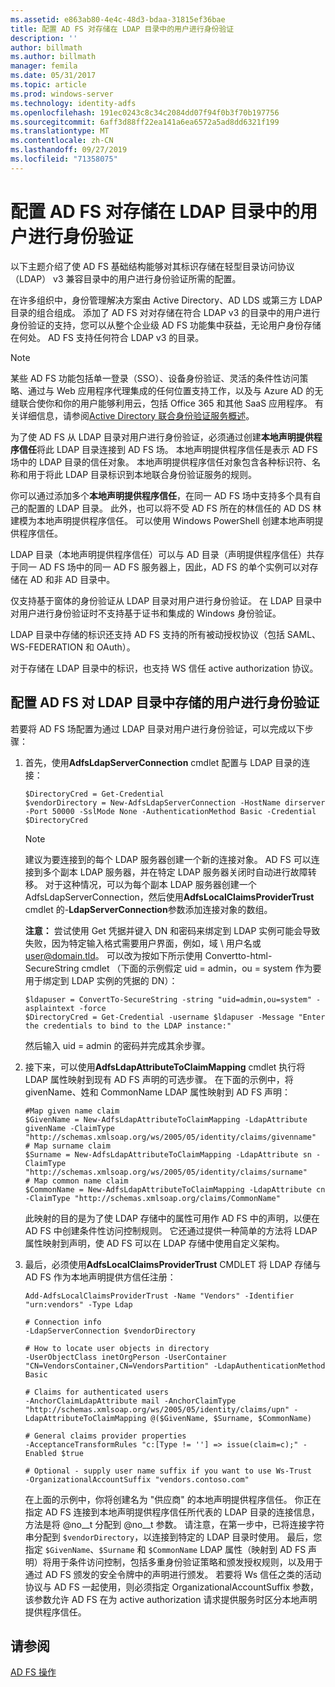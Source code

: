 ```yaml
---
ms.assetid: e863ab80-4e4c-48d3-bdaa-31815ef36bae
title: 配置 AD FS 对存储在 LDAP 目录中的用户进行身份验证
description: ''
author: billmath
ms.author: billmath
manager: femila
ms.date: 05/31/2017
ms.topic: article
ms.prod: windows-server
ms.technology: identity-adfs
ms.openlocfilehash: 191ec0243c8c34c2084dd07f94f0b3f70b197756
ms.sourcegitcommit: 6aff3d88ff22ea141a6ea6572a5ad8dd6321f199
ms.translationtype: MT
ms.contentlocale: zh-CN
ms.lasthandoff: 09/27/2019
ms.locfileid: "71358075"
---
```

# <a name="configure-ad-fs-to-authenticate-users-stored-in-ldap-directories"></a>配置 AD FS 对存储在 LDAP 目录中的用户进行身份验证

以下主题介绍了使 AD FS 基础结构能够对其标识存储在轻型目录访问协议（LDAP） v3 兼容目录中的用户进行身份验证所需的配置。

在许多组织中，身份管理解决方案由 Active Directory、AD LDS 或第三方 LDAP 目录的组合组成。 添加了 AD FS 对对存储在符合 LDAP v3 的目录中的用户进行身份验证的支持，您可以从整个企业级 AD FS 功能集中获益，无论用户身份存储在何处。 AD FS 支持任何符合 LDAP v3 的目录。

> [!NOTE]
> 某些 AD FS 功能包括单一登录（SSO）、设备身份验证、灵活的条件性访问策略、通过与 Web 应用程序代理集成的任何位置支持工作，以及与 Azure AD 的无缝联合使你和你的用户能够利用云，包括 Office 365 和其他 SaaS 应用程序。  有关详细信息，请参阅[Active Directory 联合身份验证服务概述](../../ad-fs/AD-FS-2016-Overview.md)。

为了使 AD FS 从 LDAP 目录对用户进行身份验证，必须通过创建**本地声明提供程序信任**将此 LDAP 目录连接到 AD FS 场。  本地声明提供程序信任是表示 AD FS 场中的 LDAP 目录的信任对象。 本地声明提供程序信任对象包含各种标识符、名称和用于将此 LDAP 目录标识到本地联合身份验证服务的规则。

你可以通过添加多个**本地声明提供程序信任**，在同一 AD FS 场中支持多个具有自己的配置的 LDAP 目录。 此外，也可以将不受 AD FS 所在的林信任的 AD DS 林建模为本地声明提供程序信任。 可以使用 Windows PowerShell 创建本地声明提供程序信任。

LDAP 目录（本地声明提供程序信任）可以与 AD 目录（声明提供程序信任）共存于同一 AD FS 场中的同一 AD FS 服务器上，因此，AD FS 的单个实例可以对存储在 AD 和非 AD 目录中。

仅支持基于窗体的身份验证从 LDAP 目录对用户进行身份验证。 在 LDAP 目录中对用户进行身份验证时不支持基于证书和集成的 Windows 身份验证。

LDAP 目录中存储的标识还支持 AD FS 支持的所有被动授权协议（包括 SAML、WS-FEDERATION 和 OAuth）。

对于存储在 LDAP 目录中的标识，也支持 WS 信任 active authorization 协议。

## <a name="configure-ad-fs-to-authenticate-users-stored-in-an-ldap-directory"></a>配置 AD FS 对 LDAP 目录中存储的用户进行身份验证
若要将 AD FS 场配置为通过 LDAP 目录对用户进行身份验证，可以完成以下步骤：

1. 首先，使用**AdfsLdapServerConnection** cmdlet 配置与 LDAP 目录的连接：

   ```
   $DirectoryCred = Get-Credential
   $vendorDirectory = New-AdfsLdapServerConnection -HostName dirserver -Port 50000 -SslMode None -AuthenticationMethod Basic -Credential $DirectoryCred
   ```

   > [!NOTE]
   > 建议为要连接到的每个 LDAP 服务器创建一个新的连接对象。 AD FS 可以连接到多个副本 LDAP 服务器，并在特定 LDAP 服务器关闭时自动进行故障转移。 对于这种情况，可以为每个副本 LDAP 服务器创建一个 AdfsLdapServerConnection，然后使用**AdfsLocalClaimsProviderTrust** cmdlet 的-**LdapServerConnection**参数添加连接对象的数组。

   **注意：** 尝试使用 Get 凭据并键入 DN 和密码来绑定到 LDAP 实例可能会导致失败，因为特定输入格式需要用户界面，例如，域 \ 用户名或 user@domain.tld。 可以改为按如下所示使用 Convertto-html-SecureString cmdlet （下面的示例假定 uid = admin，ou = system 作为要用于绑定到 LDAP 实例的凭据的 DN）：

   ```
   $ldapuser = ConvertTo-SecureString -string "uid=admin,ou=system" -asplaintext -force
   $DirectoryCred = Get-Credential -username $ldapuser -Message "Enter the credentials to bind to the LDAP instance:"
   ```

   然后输入 uid = admin 的密码并完成其余步骤。

2. 接下来，可以使用**AdfsLdapAttributeToClaimMapping** cmdlet 执行将 LDAP 属性映射到现有 AD FS 声明的可选步骤。 在下面的示例中，将 givenName、姓和 CommonName LDAP 属性映射到 AD FS 声明：

   ```
   #Map given name claim
   $GivenName = New-AdfsLdapAttributeToClaimMapping -LdapAttribute givenName -ClaimType "http://schemas.xmlsoap.org/ws/2005/05/identity/claims/givenname"
   # Map surname claim
   $Surname = New-AdfsLdapAttributeToClaimMapping -LdapAttribute sn -ClaimType "http://schemas.xmlsoap.org/ws/2005/05/identity/claims/surname"
   # Map common name claim
   $CommonName = New-AdfsLdapAttributeToClaimMapping -LdapAttribute cn -ClaimType "http://schemas.xmlsoap.org/claims/CommonName"
   ```

   此映射的目的是为了使 LDAP 存储中的属性可用作 AD FS 中的声明，以便在 AD FS 中创建条件性访问控制规则。 它还通过提供一种简单的方法将 LDAP 属性映射到声明，使 AD FS 可以在 LDAP 存储中使用自定义架构。

3. 最后，必须使用**AdfsLocalClaimsProviderTrust** CMDLET 将 LDAP 存储与 AD FS 作为本地声明提供方信任注册：

   ```
   Add-AdfsLocalClaimsProviderTrust -Name "Vendors" -Identifier "urn:vendors" -Type Ldap

   # Connection info
   -LdapServerConnection $vendorDirectory 

   # How to locate user objects in directory
   -UserObjectClass inetOrgPerson -UserContainer "CN=VendorsContainer,CN=VendorsPartition" -LdapAuthenticationMethod Basic 

   # Claims for authenticated users
   -AnchorClaimLdapAttribute mail -AnchorClaimType "http://schemas.xmlsoap.org/ws/2005/05/identity/claims/upn" -LdapAttributeToClaimMapping @($GivenName, $Surname, $CommonName) 

   # General claims provider properties
   -AcceptanceTransformRules "c:[Type != ''] => issue(claim=c);" -Enabled $true 

   # Optional - supply user name suffix if you want to use Ws-Trust
   -OrganizationalAccountSuffix "vendors.contoso.com"
   ```

   在上面的示例中，你将创建名为 "供应商" 的本地声明提供程序信任。 你正在指定 AD FS 连接到本地声明提供程序信任所代表的 LDAP 目录的连接信息，方法是将 @no__t 分配到 @no__t 参数。 请注意，在第一步中，已将连接字符串分配到 `$vendorDirectory`，以连接到特定的 LDAP 目录时使用。 最后，您指定 `$GivenName`、`$Surname` 和 `$CommonName` LDAP 属性（映射到 AD FS 声明）将用于条件访问控制，包括多重身份验证策略和颁发授权规则，以及用于通过 AD FS 颁发的安全令牌中的声明进行颁发。 若要将 Ws 信任之类的活动协议与 AD FS 一起使用，则必须指定 OrganizationalAccountSuffix 参数，该参数允许 AD FS 在为 active authorization 请求提供服务时区分本地声明提供程序信任。

## <a name="see-also"></a>请参阅
[AD FS 操作](../../ad-fs/AD-FS-2016-Operations.md)


